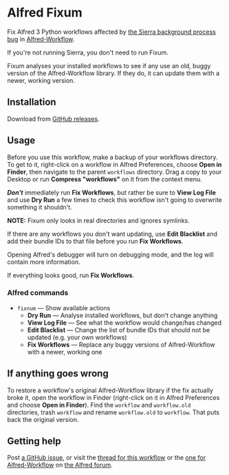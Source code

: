 
Alfred Fixum
============

Fix Alfred 3 Python workflows affected by [the Sierra background process bug][bug] in [Alfred-Workflow][aw].

If you're not running Sierra, you don't need to run Fixum.

Fixum analyses your installed workflows to see if any use an old, buggy version of the Alfred-Workflow library. If they do, it can update them with a newer, working version.


Installation
------------

Download from [GitHub releases][releases].


Usage
-----

Before you use this workflow, make a backup of your workflows directory. To get to it, right-click on a workflow in Alfred Preferences, choose **Open in Finder**, then navigate to the parent `workflows` directory. Drag a copy to your Desktop or run **Compress "workflows"** on it from the context menu.

*__Don't__* immediately run **Fix Workflows**, but rather be sure to **View Log File** and use **Dry Run** a few times to check this workflow isn't going to overwrite something it shouldn't.

**NOTE:** Fixum only looks in real directories and ignores symlinks.

If there are any workflows you don't want updating, use **Edit Blacklist** and add their bundle IDs to that file before you run **Fix Workflows**.

 Opening Alfred's debugger will turn on debugging mode, and the log will contain more information.

If everything looks good, run **Fix Workflows**.


### Alfred commands ###

- `fixnum` — Show available actions
    - **Dry Run** — Analyse installed workflows, but don't change anything
    - **View Log File** — See what the workflow would change/has changed
    - **Edit Blacklist** — Change the list of bundle IDs that should not be updated (e.g. your own workflows)
    - **Fix Workflows** — Replace any buggy versions of Alfred-Workflow with a newer, working one


If anything goes wrong
----------------------

To restore a workflow's original Alfred-Workflow library if the fix actually broke it, open the workflow in Finder (right-click on it in Alfred Preferences and choose **Open in Finder**). Find the `workflow` and `workflow.old` directories, trash `workflow` and rename `workflow.old` to `workflow`. That puts back the original version.


Getting help
------------

Post [a GitHub issue][issues], or visit the [thread for this workflow][forum-fixum] or the [one for Alfred-Workflow][forum-aw] on [the Alfred forum](https://www.alfredforum.com).


[mit]: ./src/LICENCE.txt
[aw]: https://github.com/deanishe/alfred-workflow/
[bug]: https://github.com/deanishe/alfred-workflow/issues/111
[forum-aw]: https://www.alfredforum.com/topic/4031-workflow-library-for-python/
[forum-fixum]: https://www.alfredforum.com/topic/10193-python-fix-how-to-fix-python-workflows-hanging-alfred-on-sierra/
[issues]: https://github.com/deanishe/alfred-fixum/issues/
[releases]: https://github.com/deanishe/alfred-fixum/releases/latest
